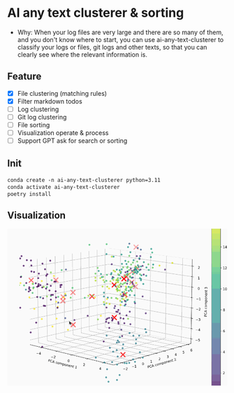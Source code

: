 # AI any text clusterer & sorting
* Why: When your log files are very large and there are so many of them, and you don't know where to start, you can use ai-any-text-clusterer to classify your logs or files, git logs and other texts, so that you can clearly see where the relevant information is.

## Feature

- [x] File clustering (matching rules)
- [x] Filter markdown todos
- [ ] Log clustering
- [ ] Git log clustering
- [ ] File sorting
- [ ] Visualization operate & process
- [ ] Support GPT ask for search or sorting

## Init

```
conda create -n ai-any-text-clusterer python=3.11
conda activate ai-any-text-clusterer
poetry install

```

## Visualization

![](./visualization.gif)
